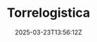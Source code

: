 ---
title: "Torrelogistica"
description: 
date: 2025-03-23T13:56:12Z
image: 
math: 
license: 
hidden: false
comments: true
draft: true
---